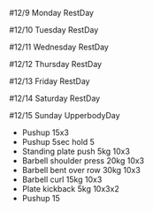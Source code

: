 #12/9 Monday RestDay

#12/10 Tuesday RestDay

#12/11 Wednesday RestDay

#12/12 Thursday RestDay

#12/13 Friday RestDay

#12/14 Saturday RestDay

#12/15 Sunday UpperbodyDay
* Pushup 15x3
* Pushup 5sec hold 5
* Standing plate push 5kg 10x3
* Barbell shoulder press 20kg 10x3
* Barbell bent over row 30kg 10x3
* Barbell curl 15kg 10x3
* Plate kickback 5kg 10x3x2
* Pushup 15
